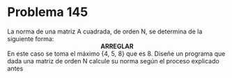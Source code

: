 <h1>Problema 145</h1>
<p1>La norma de una matriz A cuadrada, de orden N, se determina de la siguiente forma:</p1>
<center><strong>ARREGLAR</strong></center>
<p2>En este caso se toma el máximo {4, 5, 8} que es 8. Diseñe un programa que dada una matriz de orden N calcule su norma según el proceso explicado antes</p2>